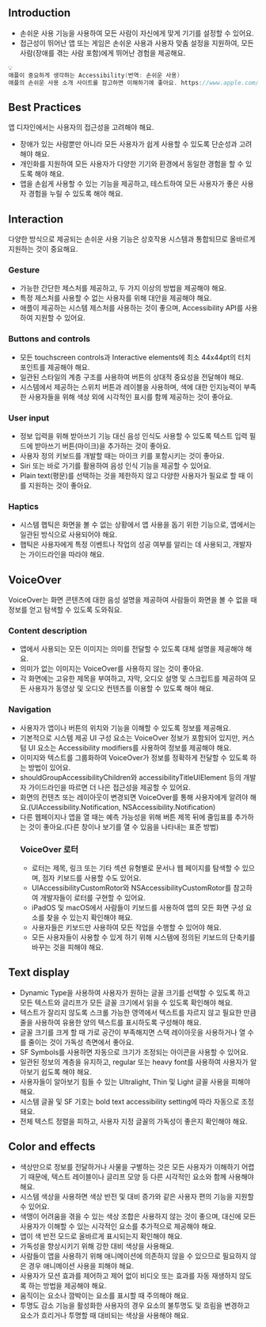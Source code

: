 ## Introduction

- 손쉬운 사용 기능을 사용하여 모든 사람이 자신에게 맞게 기기를 설정할 수 있어요.
- 접근성이 뛰어난 앱 또는 게임은 손쉬운 사용과 사용자 맞춤 설정을 지원하여, 모든 사람(장애를 겪는 사람 포함)에게 뛰어난 경험을 제공해요.
```swift
💡
애플이 중요하게 생각하는 Accessibility(번역: 손쉬운 사용)  
애플의 손쉬운 사용 소개 사이트를 참고하면 이해하기에 좋아요. https://www.apple.com/kr/accessibility/ 
```


## Best Practices

앱 디자인에서는 사용자의 접근성을 고려해야 해요.
- 장애가 있는 사람뿐만 아니라 모든 사용자가 쉽게 사용할 수 있도록 단순성과 고려해야 해요.
- 개인화를 지원하여 모든 사용자가 다양한 기기와 환경에서 동일한 경험을 할 수 있도록 해야 해요.
- 앱을 손쉽게 사용할 수 있는 기능을 제공하고, 테스트하여 모든 사용자가 좋은 사용자 경험을 누릴 수 있도록 해야 해요.


## Interaction
다양한 방식으로 제공되는 손쉬운 사용 기능은 상호작용 시스템과 통합되므로 올바르게 지원하는 것이 중요해요.

### Gesture
- 가능한 간단한 제스처를 제공하고, 두 가지 이상의 방법을 제공해야 해요.
- 특정 제스처를 사용할 수 없는 사용자를 위해 대안을 제공해야 해요.
- 애플이 제공하는 시스템 제스처를 사용하는 것이 좋으며, Accessibility API를 사용하여 지원할 수 있어요.


### Buttons and controls
- 모든 touchscreen controls과 Interactive elements에 최소 44x44pt의 터치 포인트를 제공해야 해요.
- 일관된 스타일의 계층 구조를 사용하여 버튼의 상대적 중요성을 전달해야 해요.
- 시스템에서 제공하는 스위치 버튼과 레이블을 사용하며, 색에 대한 인지능력이 부족한 사용자들을 위해 색상 외에 시각적인 표시를 함께 제공하는 것이 좋아요.


### User input
- 정보 입력을 위해 받아쓰기 기능 대신 음성 인식도 사용할 수 있도록 텍스트 입력 필드에 받아쓰기 버튼(마이크)을 추가하는 것이 좋아요.
- 사용자 정의 키보드를 개발할 때는 마이크 키를 포함시키는 것이 좋아요.
- Siri 또는 바로 가기를 활용하여 음성 인식 기능을 제공할 수 있어요.
- Plain text(평문)를 선택하는 것을 제한하지 않고 다양한 사용자가 필요로 할 때 이를 지원하는 것이 좋아요.


### Haptics
- 시스템 햅틱은 화면을 볼 수 없는 상황에서 앱 사용을 돕기 위한 기능으로, 앱에서는 일관된 방식으로 사용되어야 해요.
- 햅틱은 사용자에게 특정 이벤트나 작업의 성공 여부를 알리는 데 사용되고, 개발자는 가이드라인을 따라야 해요.


## VoiceOver
VoiceOver는 화면 콘텐츠에 대한 음성 설명을 제공하여 사람들이 화면을 볼 수 없을 때 정보를 얻고 탐색할 수 있도록 도와줘요.


### Content description
- 앱에서 사용되는 모든 이미지는 의미를 전달할 수 있도록 대체 설명을 제공해야 해요.
- 의미가 없는 이미지는 VoiceOver를 사용하지 않는 것이 좋아요.
- 각 화면에는 고유한 제목을 부여하고, 자막, 오디오 설명 및 스크립트를 제공하여 모든 사용자가 동영상 및 오디오 컨텐츠를 이용할 수 있도록 해야 해요.


### Navigation
- 사용자가 앱이나 버튼의 위치와 기능을 이해할 수 있도록 정보를 제공해요.
- 기본적으로 시스템 제공 UI 구성 요소는 VoiceOver 정보가 포함되어 있지만, 커스텀 UI 요소는 Accessibility modifiers를 사용하여 정보를 제공해야 해요.
- 이미지와 텍스트를 그룹화하여 VoiceOver가 정보를 정확하게 전달할 수 있도록 하는 방법이 있어요.
- shouldGroupAccessibilityChildren와 accessibilityTitleUIElement 등의 개발자 가이드라인을 따르면 더 나은 접근성을 제공할 수 있어요.  
- 화면의 컨텐츠 또는 레이아웃이 변경되면 VoiceOver를 통해 사용자에게 알려야 해요.(UIAccessibility.Notification, NSAccessibility.Notification)
- 다른 웹페이지나 앱을 열 때는 예측 가능성을 위해 버튼 제목 뒤에 줄임표를 추가하는 것이 좋아요.(다른 창이나 보기를 열 수 있음을 나타내는 표준 방법)
  ### VoiceOver 로터
  - 로터는 제목, 링크 또는 기타 섹션 유형별로 문서나 웹 페이지를 탐색할 수 있으며, 점자 키보드를 사용할 수도 있어요.
  - UIAccessibilityCustomRotor와 NSAccessibilityCustomRotor를 참고하여 개발자들이 로터를 구현할 수 있어요.
  - iPadOS 및 macOS에서 사람들이 키보드를 사용하여 앱의 모든 화면 구성 요소를 찾을 수 있는지 확인해야 해요.
  - 사용자들은 키보드만 사용하여 모든 작업을 수행할 수 있어야 해요.
  - 모든 사용자들이 사용할 수 있게 하기 위해 시스템에 정의된 키보드의 단축키를 바꾸는 것을 피해야 해요.

## Text display
- Dynamic Type을 사용하여 사용자가 원하는 글꼴 크기를 선택할 수 있도록 하고 모든 텍스트와 글리프가 모든 글꼴 크기에서 읽을 수 있도록 확인해야 해요.
- 텍스트가 잘리지 않도록 스크롤 가능한 영역에서 텍스트를 자르지 않고 필요한 만큼 줄을 사용하여 유용한 양의 텍스트를 표시하도록 구성해야 해요.
- 글꼴 크기를 크게 할 때 가로 공간이 부족해지면 스택 레이아웃을 사용하거나 열 수를 줄이는 것이 가독성 측면에서 좋아요.
- SF Symbols를 사용하면 자동으로 크기가 조정되는 아이콘을 사용할 수 있어요.
- 일관된 정보의 계층을 유지하고, regular 또는 heavy font를 사용하여 사용자가 알아보기 쉽도록 해야 해요.
- 사용자들이 알아보기 힘들 수 있는 Ultralight, Thin 및 Light 글꼴 사용을 피해야 해요.
- 시스템 글꼴 및 SF 기호는 bold text accessibility setting에 따라 자동으로 조정돼요.
- 전체 텍스트 정렬을 피하고, 사용자 지정 글꼴의 가독성이 좋은지 확인해야 해요.


## Color and effects
- 색상만으로 정보를 전달하거나 사물을 구별하는 것은 모든 사용자가 이해하기 어렵기 때문에, 텍스트 레이블이나 글리프 모양 등 다른 시각적인 요소와 함께 사용해야 해요.
- 시스템 색상을 사용하면 색상 반전 및 대비 증가와 같은 사용자 편의 기능을 지원할 수 있어요.
- 색맹이 어려움을 겪을 수 있는 색상 조합은 사용하지 않는 것이 좋으며, 대신에 모든 사용자가 이해할 수 있는 시각적인 요소를 추가적으로 제공해야 해요.
- 앱이 색 반전 모드로 올바르게 표시되는지 확인해야 해요.
- 가독성을 향상시키기 위해 강한 대비 색상을 사용해요.
- 사람들이 앱을 사용하기 위해 애니메이션에 의존하지 않을 수 있으므로 필요하지 않은 경우 애니메이션 사용을 피해야 해요.
- 사용자가 모션 효과를 제어하고 제어 없이 비디오 또는 효과를 자동 재생하지 않도록 하는 방법을 제공해야 해요.
- 움직이는 요소나 깜박이는 요소를 표시할 때 주의해야 해요.
- 투명도 감소 기능을 활성화한 사용자의 경우 요소의 불투명도 및 흐림을 변경하고 요소가 흐리거나 투명할 때 대비되는 색상을 사용해야 해요.



